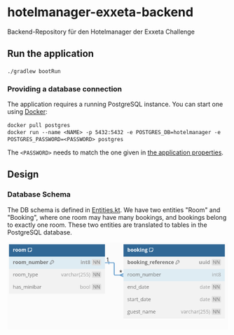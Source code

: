 # hotelmanager-exxeta-backend

Backend-Repository für den Hotelmanager der Exxeta Challenge

## Run the application

`./gradlew bootRun`

### Providing a database connection

The application requires a running PostgreSQL instance.
You can start one using [Docker](https://hub.docker.com/_/postgres/):

```
docker pull postgres
docker run --name <NAME> -p 5432:5432 -e POSTGRES_DB=hotelmanager -e POSTGRES_PASSWORD=<PASSWORD> postgres
```
The `<PASSWORD>` needs to match the one given in [the application properties](./src/main/resources/application.properties).

## Design
### Database Schema
The DB schema is defined in [Entities.kt](./src/main/kotlin/com/exxeta/hotelmanager/Entities.kt).
We have two entities "Room" and "Booking", where one room may have many bookings, and bookings belong to exactly one room.
These two entities are translated to tables in the PostgreSQL database.

![Visualization of the DB-schma with DBML](./doc/db_schema.png)